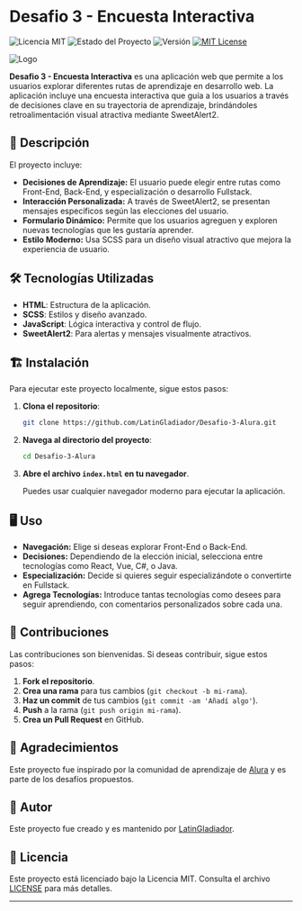 # Desafio 3 - Encuesta Interactiva

![Licencia MIT](https://img.shields.io/badge/licencia-MIT-blue.svg)
![Estado del Proyecto](https://img.shields.io/badge/estado-finalizado-green.svg)
![Versión](https://img.shields.io/badge/versión-1.0.0-brightgreen.svg)
[![MIT License](https://img.shields.io/badge/License-MIT-yellow.svg)](https://opensource.org/licenses/MIT)


![Logo](https://ci3.googleusercontent.com/meips/ADKq_NYye8g_ty_wD0XYL2GNMoDxBRpcB02j223NEnCIKMv91C9l_5f_N3N38F6JvoVwpkLhbY7i3sp5SaEjMVRInLoayPs_bzSGaWzDMCQtt6u6_sg-WvXgzvnf_2kBi05E55G_=s0-d-e1-ft#https://d335luupugsy2.cloudfront.net/cms/files/10224/1722974906/$2rp7nct8hor)

**Desafio 3 - Encuesta Interactiva** es una aplicación web que permite a los usuarios explorar diferentes rutas de aprendizaje en desarrollo web. La aplicación incluye una encuesta interactiva que guía a los usuarios a través de decisiones clave en su trayectoria de aprendizaje, brindándoles retroalimentación visual atractiva mediante SweetAlert2.

## 🚀 Descripción

El proyecto incluye:

- **Decisiones de Aprendizaje:** El usuario puede elegir entre rutas como Front-End, Back-End, y especialización o desarrollo Fullstack.
- **Interacción Personalizada:** A través de SweetAlert2, se presentan mensajes específicos según las elecciones del usuario.
- **Formulario Dinámico:** Permite que los usuarios agreguen y exploren nuevas tecnologías que les gustaría aprender.
- **Estilo Moderno:** Usa SCSS para un diseño visual atractivo que mejora la experiencia de usuario.

## 🛠️ Tecnologías Utilizadas

- **HTML**: Estructura de la aplicación.
- **SCSS**: Estilos y diseño avanzado.
- **JavaScript**: Lógica interactiva y control de flujo.
- **SweetAlert2**: Para alertas y mensajes visualmente atractivos.

## 🏗️ Instalación

Para ejecutar este proyecto localmente, sigue estos pasos:

1. **Clona el repositorio**:

    ```bash
    git clone https://github.com/LatinGladiador/Desafio-3-Alura.git
    ```

2. **Navega al directorio del proyecto**:

    ```bash
    cd Desafio-3-Alura
    ```

3. **Abre el archivo `index.html` en tu navegador**.

    Puedes usar cualquier navegador moderno para ejecutar la aplicación.

## 🖥️ Uso

- **Navegación:** Elige si deseas explorar Front-End o Back-End.
- **Decisiones:** Dependiendo de la elección inicial, selecciona entre tecnologías como React, Vue, C#, o Java.
- **Especialización:** Decide si quieres seguir especializándote o convertirte en Fullstack.
- **Agrega Tecnologías:** Introduce tantas tecnologías como desees para seguir aprendiendo, con comentarios personalizados sobre cada una.

## 🤝 Contribuciones

Las contribuciones son bienvenidas. Si deseas contribuir, sigue estos pasos:

1. **Fork el repositorio**.
2. **Crea una rama** para tus cambios (`git checkout -b mi-rama`).
3. **Haz un commit** de tus cambios (`git commit -am 'Añadí algo'`).
4. **Push** a la rama (`git push origin mi-rama`).
5. **Crea un Pull Request** en GitHub.

## 🙏 Agradecimientos

Este proyecto fue inspirado por la comunidad de aprendizaje de [Alura](https://www.alura.com.br/) y es parte de los desafíos propuestos.

## 👤 Autor

Este proyecto fue creado y es mantenido por [LatinGladiador](https://github.com/LatinGladiador).

## 📜 Licencia

Este proyecto está licenciado bajo la Licencia MIT. Consulta el archivo [LICENSE](LICENSE) para más detalles.

---
